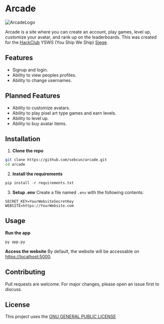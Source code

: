 # Arcade

![ArcadeLogo](https://hc-cdn.hel1.your-objectstorage.com/s/v3/ce15a76fdcd526402543776f617eff5b5e264ef3_arcadelogo.png)

Arcade is a site where you can create an account, play games, level up, customize your avatar, and rank up on the leaderboards. This was created for the [HackClub](https://hackclub.com) YSWS (You Ship We Ship) [Siege](https://siege.hackclub.com).

## Features

- Signup and login.
- Ability to view peoples profiles.
- Ability to change usernames.

## Planned Features

- Ability to customize avatars.
- Ability to play pixel art type games and earn levels.
- Ability to level up.
- Ability to buy avatar items.

## Installation

1. **Clone the repo**

```bash
git clone https://github.com/sebcun/arcade.git
cd arcade
```

2.  **Install the requirements**

```py
pip install -r requirements.txt
```

3. **Setup .env**
   Create a file named `.env` with the following contents:

```env
SECRET_KEY=YourWebsiteSecretKey
WEBSITE=https://YourWebsite.com
```

## Usage

**Run the app**

```py
py app.py
```

**Access the website**
By default, the website will be accessable on [https://localhost:5000](https://localhost:5000).

## Contributing

Pull requests are welcome. For major changes, please open an issue first to discuss.

## License

This project uses the [GNU GENERAL PUBLIC LICENSE](https://github.com/sebcun/arcade/blob/main/LICENSE)
